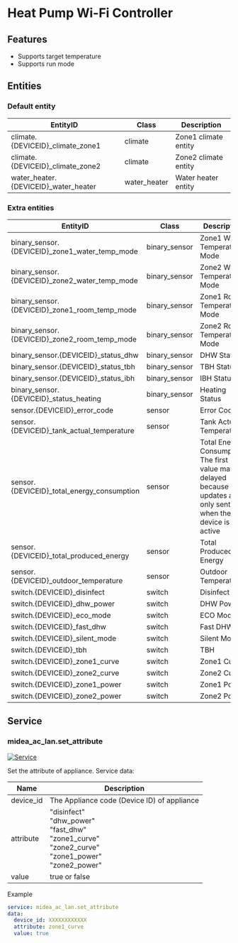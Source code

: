 # Heat Pump Wi-Fi Controller
## Features
- Supports target temperature
- Supports run mode

## Entities
### Default entity
| EntityID                             | Class        | Description          |
|--------------------------------------|--------------|----------------------|
| climate.{DEVICEID}_climate_zone1     | climate      | Zone1 climate entity |
| climate.{DEVICEID}_climate_zone2     | climate      | Zone2 climate entity |
| water_heater.{DEVICEID}_water_heater | water_heater | Water heater entity  |

### Extra entities

| EntityID                                       | Class         | Description                                                                                                          |
|------------------------------------------------|---------------|----------------------------------------------------------------------------------------------------------------------|
| binary_sensor.{DEVICEID}_zone1_water_temp_mode | binary_sensor | Zone1 Water Temperature Mode                                                                                         |
| binary_sensor.{DEVICEID}_zone2_water_temp_mode | binary_sensor | Zone2 Water Temperature Mode                                                                                         |
| binary_sensor.{DEVICEID}_zone1_room_temp_mode  | binary_sensor | Zone1 Room Temperature Mode                                                                                          |
| binary_sensor.{DEVICEID}_zone2_room_temp_mode  | binary_sensor | Zone2 Room Temperature Mode                                                                                          |
| binary_sensor.{DEVICEID}_status_dhw            | binary_sensor | DHW Status                                                                                                           |
| binary_sensor.{DEVICEID}_status_tbh            | binary_sensor | TBH Status                                                                                                           |****
| binary_sensor.{DEVICEID}_status_ibh            | binary_sensor | IBH Status                                                                                                           |
| binary_sensor.{DEVICEID}_status_heating        | binary_sensor | Heating Status                                                                                                       |
| sensor.{DEVICEID}_error_code                   | sensor        | Error Code                                                                                                           |
| sensor.{DEVICEID}_tank_actual_temperature      | sensor        | Tank Actual Temperature                                                                                              |
| sensor.{DEVICEID}_total_energy_consumption     | sensor        | Total Energy Consumption.</br>The first value may be delayed because updates are only sent when the device is active |
| sensor.{DEVICEID}_total_produced_energy        | sensor        | Total Produced Energy                                                                                                |
| sensor.{DEVICEID}_outdoor_temperature          | sensor        | Outdoor Temperature                                                                                                  |
| switch.{DEVICEID}_disinfect                    | switch        | Disinfect                                                                                                            |
| switch.{DEVICEID}_dhw_power                    | switch        | DHW Power                                                                                                            |
| switch.{DEVICEID}_eco_mode                     | switch        | ECO Mode                                                                                                             |
| switch.{DEVICEID}_fast_dhw                     | switch        | Fast DHW                                                                                                             |
| switch.{DEVICEID}_silent_mode                  | switch        | Silent Mode                                                                                                          |
| switch.{DEVICEID}_tbh                          | switch        | TBH                                                                                                                  | 
| switch.{DEVICEID}_zone1_curve                  | switch        | Zone1 Curve                                                                                                          |
| switch.{DEVICEID}_zone2_curve                  | switch        | Zone2 Curve                                                                                                          |
| switch.{DEVICEID}_zone1_power                  | switch        | Zone1 Power                                                                                                          |
| switch.{DEVICEID}_zone2_power                  | switch        | Zone2 Power                                                                                                          |

## Service

### midea_ac_lan.set_attribute

[![Service](https://my.home-assistant.io/badges/developer_call_service.svg)](https://my.home-assistant.io/redirect/developer_call_service/?service=midea_ac_lan.set_attribute)

Set the attribute of appliance. Service data:

| Name      | Description                                                                                                        |
|-----------|--------------------------------------------------------------------------------------------------------------------|
| device_id | The Appliance code (Device ID) of appliance                                                                        |
| attribute | "disinfect"<br/>"dhw_power"<br/>"fast_dhw"<br/>"zone1_curve"<br/>"zone2_curve"<br/>"zone1_power"<br/>"zone2_power" |
| value     | true or false                                                                                                      |

Example
```yaml
service: midea_ac_lan.set_attribute
data:
  device_id: XXXXXXXXXXXX
  attribute: zone1_curve
  value: true
```